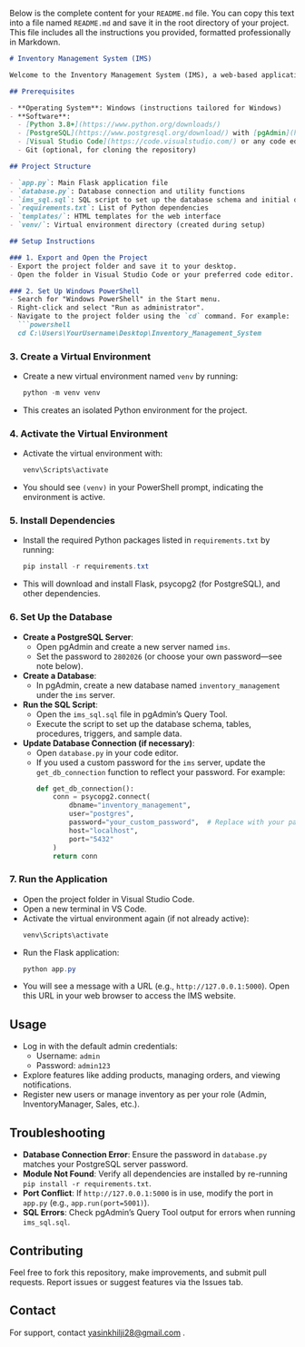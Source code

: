 Below is the complete content for your `README.md` file. You can copy this text into a file named `README.md` and save it in the root directory of your project. This file includes all the instructions you provided, formatted professionally in Markdown.

```markdown
# Inventory Management System (IMS)

Welcome to the Inventory Management System (IMS), a web-based application built with Flask and PostgreSQL to manage inventory, users, orders, and notifications. This README provides detailed instructions to set up and run the project on your local machine.

## Prerequisites

- **Operating System**: Windows (instructions tailored for Windows)
- **Software**:
  - [Python 3.8+](https://www.python.org/downloads/)
  - [PostgreSQL](https://www.postgresql.org/download/) with [pgAdmin](https://www.pgadmin.org/) for database management
  - [Visual Studio Code](https://code.visualstudio.com/) or any code editor
  - Git (optional, for cloning the repository)

## Project Structure

- `app.py`: Main Flask application file
- `database.py`: Database connection and utility functions
- `ims_sql.sql`: SQL script to set up the database schema and initial data
- `requirements.txt`: List of Python dependencies
- `templates/`: HTML templates for the web interface
- `venv/`: Virtual environment directory (created during setup)

## Setup Instructions

### 1. Export and Open the Project
- Export the project folder and save it to your desktop.
- Open the folder in Visual Studio Code or your preferred code editor.

### 2. Set Up Windows PowerShell
- Search for "Windows PowerShell" in the Start menu.
- Right-click and select "Run as administrator".
- Navigate to the project folder using the `cd` command. For example:
  ```powershell
  cd C:\Users\YourUsername\Desktop\Inventory_Management_System
  ```

### 3. Create a Virtual Environment
- Create a new virtual environment named `venv` by running:
  ```powershell
  python -m venv venv
  ```
- This creates an isolated Python environment for the project.

### 4. Activate the Virtual Environment
- Activate the virtual environment with:
  ```powershell
  venv\Scripts\activate
  ```
- You should see `(venv)` in your PowerShell prompt, indicating the environment is active.

### 5. Install Dependencies
- Install the required Python packages listed in `requirements.txt` by running:
  ```powershell
  pip install -r requirements.txt
  ```
- This will download and install Flask, psycopg2 (for PostgreSQL), and other dependencies.

### 6. Set Up the Database
- **Create a PostgreSQL Server**:
  - Open pgAdmin and create a new server named `ims`.
  - Set the password to `2802026` (or choose your own password—see note below).
- **Create a Database**:
  - In pgAdmin, create a new database named `inventory_management` under the `ims` server.
- **Run the SQL Script**:
  - Open the `ims_sql.sql` file in pgAdmin’s Query Tool.
  - Execute the script to set up the database schema, tables, procedures, triggers, and sample data.
- **Update Database Connection (if necessary)**:
  - Open `database.py` in your code editor.
  - If you used a custom password for the `ims` server, update the `get_db_connection` function to reflect your password. For example:
    ```python
    def get_db_connection():
        conn = psycopg2.connect(
            dbname="inventory_management",
            user="postgres",
            password="your_custom_password",  # Replace with your password
            host="localhost",
            port="5432"
        )
        return conn
    ```

### 7. Run the Application
- Open the project folder in Visual Studio Code.
- Open a new terminal in VS Code.
- Activate the virtual environment again (if not already active):
  ```powershell
  venv\Scripts\activate
  ```
- Run the Flask application:
  ```powershell
  python app.py
  ```
- You will see a message with a URL (e.g., `http://127.0.0.1:5000`). Open this URL in your web browser to access the IMS website.

## Usage
- Log in with the default admin credentials:
  - Username: `admin`
  - Password: `admin123`
- Explore features like adding products, managing orders, and viewing notifications.
- Register new users or manage inventory as per your role (Admin, InventoryManager, Sales, etc.).

## Troubleshooting
- **Database Connection Error**: Ensure the password in `database.py` matches your PostgreSQL server password.
- **Module Not Found**: Verify all dependencies are installed by re-running `pip install -r requirements.txt`.
- **Port Conflict**: If `http://127.0.0.1:5000` is in use, modify the port in `app.py` (e.g., `app.run(port=5001)`).
- **SQL Errors**: Check pgAdmin’s Query Tool output for errors when running `ims_sql.sql`.

## Contributing
Feel free to fork this repository, make improvements, and submit pull requests. Report issues or suggest features via the Issues tab.

## Contact
For support, contact yasinkhilji28@gmail.com .
